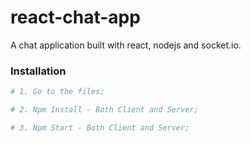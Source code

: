 # react-chat-app
A chat application built with react, nodejs and socket.io.

### Installation ###

```sh
# 1. Go to the files;

# 2. Npm Install - Both Client and Server;

# 3. Npm Start - Both Client and Server;
```
